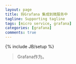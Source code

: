 ```yaml
---
layout: page
title: 将Grafana 集成到微服务中
tagline: Supporting tagline
tags: [micro service, grafana]
categories: [grafana]
comments: true
---
```

{% include JB/setup %}

> Grafana作为。